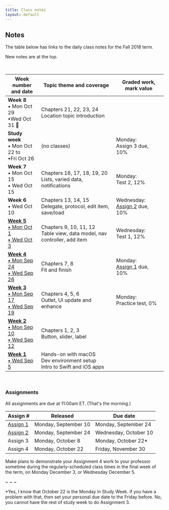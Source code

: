 ```yaml
---
title: Class notes
layout: default
---
```


## Notes

The table below has links to the daily class notes for the Fall 2018 term.  

New notes are at the top.

<br>

Week number<br>and date | Topic theme and coverage | Graded work, mark value
--- | --- | ---
**Week 8**<br>&bull; Mon Oct 29<br>&bull;Wed Oct 31 &#127875; | Chapters 21, 22, 23, 24<br>Location topic introduction |  | 
**Study week**<br>&bull; Mon Oct 22 to<br>&bull;Fri Oct 26 | (no classes) | Monday:<br>Assign 3 due, 10% | 
**Week 7**<br>&bull; Mon Oct 15<br>&bull; Wed Oct 15 | Chapters 16, 17, 18, 19, 20<br>Lists, varied data, notifications | Monday:<br>Test 2, 12% | 
**Week 6**<br>&bull; Wed Oct 10 | Chapters 13, 14, 15<br>Delegate, protocol, edit item, save/load | Wednesday:<br>[Assign 2](/graded-work/assign2) due, 10% | 
**[Week 5](week05)**<br>[&bull; Mon Oct 1<br>&bull; Wed Oct 3](week05) | Chapters 9, 10, 11, 12<br>Table view, data model, nav controller, add item | Wednesday:<br>Test 1, 12% | 
**[Week 4](week04)**<br>[&bull; Mon Sep 24<br>&bull; Wed Sep 26](week04) | Chapters 7, 8<br>Fit and finish | Monday:<br>[Assign 1](/graded-work/assign1) due, 10% | 
**[Week 3](week03)**<br>[&bull; Mon Sep 17<br>&bull; Wed Sep 19](week03) | Chapters 4, 5, 6<br>Outlet, UI update and enhance | Monday:<br>Practice test, 0% | 
**[Week 2](week02)**<br>[&bull; Mon Sep 10<br>&bull; Wed Sep 12](week02) | Chapters 1, 2, 3<br>Button, slider, label | |
**[Week 1](week01)**<br>[&bull; Wed Sep 5](week01) | Hands-on with macOS<br>Dev environment setup<br>Intro to Swift and iOS apps | |

<br>

### Assignments

All assignments are due at 11:00am ET. (That's the morning.) 

Assign # | Released | Due date
--- | --- | ---
[Assign 1](/graded-work/assign1) | Monday, September 10 | Monday, September 24
[Assign 2](/graded-work/assign2) | Monday, September 24 | Wednesday, October 10
Assign 3 | Monday, October 8 | Monday, October 22*
Assign 4 | Monday, October 22 | Friday, November 30 

Make plans to demonstrate your Assignment 4 work to your professor sometime during the regularly-scheduled class times in the final week of the term, on Monday December 3, or Wednesday December 5. 

~ ~ ~

*Yes, I know that October 22 is the Monday in Study Week. If you have a problem with that, then set your personal due date to the Friday before. No, you cannot have the rest of study week to do Assignment 3.

<br>
